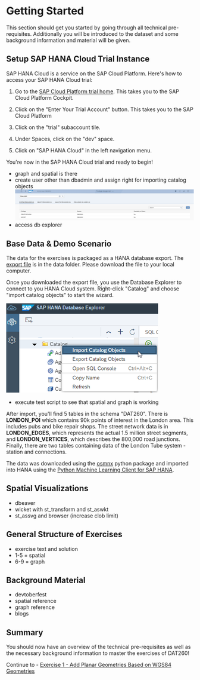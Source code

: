 # Getting Started

This section should get you started by going through all technical pre-requisites. Additionally you will be introduced to the dataset and some background information and material will be given.

## Setup SAP HANA Cloud Trial Instance <a name="subex1"></a>

SAP HANA Cloud is a service on the SAP Cloud Platform. Here's how to access your SAP HANA Cloud trial:

  1. Go to the [SAP Cloud Platform trial home](https://account.hanatrial.ondemand.com/register). This takes you to the SAP Cloud Platform Cockpit.

  2. Click on the "Enter Your Trial Account" button. This takes you to the SAP Cloud Platform 

  3. Click on the "trial" subaccount tile.

  4. Under Spaces, click on the "dev" space.

  5. Click on "SAP HANA Cloud" in the left navigation menu. 

You're now in the SAP HANA Cloud trial and ready to begin!


- graph and spatial is there
- create user other than dbadmin and assign right for importing catalog objects
![](images/privilege_assignment.png)
- access db explorer

## Base Data & Demo Scenario <a name="subex2"></a>
The data for the exercises is packaged as a HANA database export. The [export file](../data/DAT260.tar.gz) is in the data folder. Please download the file to your local computer.

Once you downloaded the export file, you use the Database Explorer to connect to you HANA Cloud system. Right-click "Catalog" and choose "import catalog objects" to start the wizard.

![](images/import_catalog_objects.png)
- execute test script to see that spatial and graph is working

After import, you'll find 5 tables in the schema "DAT260". There is **LONDON_POI** which contains 90k points of interest in the London area. This includes pubs and bike repair shops. The street network data is in **LONDON_EDGES**, which represents the actual 1.5 million street segments, and **LONDON_VERTICES**, which describes the 800,000 road junctions. Finally, there are two tables containing data of the London Tube system - station and connections.

The data was downloaded using the [osmnx](https://github.com/gboeing/osmnx) python package and imported into HANA using the [Python Machine Learning Client for SAP HANA](https://pypi.org/project/hana-ml/).

## Spatial Visualizations <a name="subex3"></a>
- dbeaver
- wicket with st_transform and st_aswkt
- st_assvg and browser (increase clob limit)

## General Structure of Exercises <a name="subex4"></a>
- exercise text and solution
- 1-5 = spatial
- 6-9 = graph

## Background Material <a name="subex5"></a>
- devtoberfest
- spatial reference
- graph reference
- blogs

## Summary
You should now have an overview of the technical pre-requisites as well as the necessary background information to master the exercises of DAT260!

Continue to - [Exercise 1 - Add Planar Geometries Based on WGS84 Geometries](../ex1/README.md)
